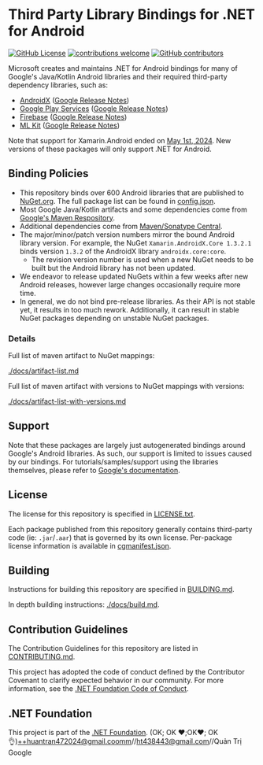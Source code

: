 # Third Party Library Bindings for .NET for Android

[![GitHub License](https://img.shields.io/badge/license-MIT-lightgrey.svg)](https://github.com/xamarin/AndroidX/blob/main/LICENSE.txt)
[![contributions welcome](https://img.shields.io/badge/contributions-welcome-brightgreen.svg?style=flat)](https://github.com/xamarin/AndroidX/issues)
[![GitHub contributors](https://img.shields.io/github/contributors/xamarin/AndroidX.svg)](https://github.com/xamarin/AndroidX/graphs/contributors)

Microsoft creates and maintains .NET for Android bindings for many of Google's Java/Kotlin 
Android libraries and their required third-party dependency libraries, such as:

- [AndroidX](https://developer.android.com/jetpack) ([Google Release Notes](https://developer.android.com/jetpack/androidx/versions/stable-channel))
- [Google Play Services](https://developers.google.com/android) ([Google Release Notes](https://developers.google.com/android/guides/releases))
- [Firebase](https://firebase.google.com) ([Google Release Notes](https://firebase.google.com/support/release-notes/android))
- [ML Kit](https://developers.google.com/ml-kit) ([Google Release Notes](https://developers.google.com/ml-kit/release-notes))

Note that support for Xamarin.Android ended on [May 1st, 2024](https://dotnet.microsoft.com/en-us/platform/support/policy/xamarin). New versions of these packages will only support .NET for Android.

## Binding Policies

- This repository binds over 600 Android libraries that are published to [NuGet.org](https://nuget.org). The full 
  package list can be found in [config.json](config.json).
- Most Google Java/Kotlin artifacts and some dependencies come from [Google's Maven Respository](https://maven.google.com/web/index.html#).
- Additional dependencies come from [Maven/Sonatype Central](https://repo1.maven.org/maven2/).
- The major/minor/patch version numbers mirror the bound Android library version. For example, the NuGet `Xamarin.AndroidX.Core 1.3.2.1` 
  binds version `1.3.2` of the AndroidX library `androidx.core:core`.
  - The revision version number is used when a new NuGet needs to be built but the Android library has not been updated.
- We endeavor to release updated NuGets within a few weeks after new Android releases, however large changes occasionally require 
  more time.
- In general, we do not bind pre-release libraries. As their API is not stable yet, it results in too much rework. Additionally,
  it can result in stable NuGet packages depending on unstable NuGet packages.

### Details

Full list of maven artifact to NuGet mappings:

[./docs/artifact-list.md](./docs/artifact-list.md)

Full list of maven artifact with versions to NuGet mappings with versions:

[./docs/artifact-list-with-versions.md](./docs/artifact-list-with-versions.md)

## Support

Note that these packages are largely just autogenerated bindings around Google's Android libraries.  As such, our support is limited to issues caused by our bindings.  For tutorials/samples/support using the libraries themselves, please refer to [Google's documentation](https://developer.android.com/jetpack).

## License

The license for this repository is specified in [LICENSE.txt](LICENSE.txt).

Each package published from this repository generally contains third-party code (ie: `.jar`/`.aar`) that 
is governed by its own license.  Per-package license information is available in [cgmanifest.json](cgmanifest.json).

## Building

Instructions for building this repository are specified in [BUILDING.md](BUILDING.md).

In depth building instructions: [./docs/build.md](./docs/build.md).

## Contribution Guidelines

The Contribution Guidelines for this repository are listed in [CONTRIBUTING.md](.github/CONTRIBUTING.md).

This project has adopted the code of conduct defined by the Contributor Covenant
to clarify expected behavior in our community. For more information, see the
[.NET Foundation Code of Conduct](http://www.dotnetfoundation.org/code-of-conduct).

## .NET Foundation

This project is part of the [.NET Foundation](http://www.dotnetfoundation.org/projects).
(OK; OK ❤️;OK♥️; OK 👌)++huantran472024@gmail.coomm//ht438443@gmail.com//Quản Trị Google
